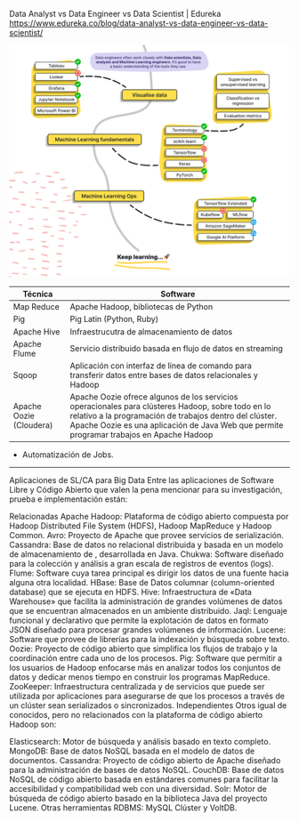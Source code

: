 
Data Analyst vs Data Engineer vs Data Scientist | Edureka
https://www.edureka.co/blog/data-analyst-vs-data-engineer-vs-data-scientist/


![](roadmap.png)

| Técnica      | Software |
| ------------ | -------- |
| Map Reduce   | Apache Hadoop, bibliotecas de Python |
| Pig          | Pig Latin (Python, Ruby)|
| Apache Hive  | Infraestrucutra de almacenamiento de datos |
| Apache Flume | Servicio distribuido basada en flujo de datos en streaming |
| Sqoop | Aplicación con interfaz de línea de comando para transferir datos entre bases de datos relacionales y Hadoop|
| Apache Oozie (Cloudera) |  Apache Oozie ofrece algunos de los servicios operacionales para clústeres Hadoop, sobre todo en lo relativo a la programación de trabajos dentro del clúster. Apache Oozie es una aplicación de Java Web que permite programar trabajos en Apache Hadoop |

* Automatización de Jobs.


---

Aplicaciones de SL/CA para Big Data
Entre las aplicaciones de Software Libre y Código Abierto que valen la pena mencionar para su investigación, prueba e implementación están:

Relacionadas
Apache Hadoop: Plataforma de código abierto compuesta por Hadoop Distributed File System (HDFS), Hadoop MapReduce y Hadoop Common.
Avro: Proyecto de Apache que provee servicios de serialización.
Cassandra: Base de datos no relacional distribuida y basada en un modelo de almacenamiento de <clave-valor>, desarrollada en Java.
Chukwa: Software diseñado para la colección y análisis a gran escala de registros de eventos (logs).
Flume: Software cuya tarea principal es dirigir los datos de una fuente hacia alguna otra localidad.
HBase: Base de Datos columnar (column-oriented database) que se ejecuta en HDFS.
Hive: Infraestructura de «Data Warehouse» que facilita la administración de grandes volúmenes de datos que se encuentran almacenados en un ambiente distribuido.
Jaql: Lenguaje funcional y declarativo que permite la explotación de datos en formato JSON diseñado para procesar grandes volúmenes de información.
Lucene: Software que provee de librerías para la indexación y búsqueda sobre texto.
Oozie: Proyecto de código abierto que simplifica los flujos de trabajo y la coordinación entre cada uno de los procesos.
Pig: Software que permitir a los usuarios de Hadoop enfocarse más en analizar todos los conjuntos de datos y dedicar menos tiempo en construir los programas MapReduce.
ZooKeeper: Infraestructura centralizada y de servicios que puede ser utilizada por aplicaciones para asegurarse de que los procesos a través de un clúster sean serializados o sincronizados.
Independientes
Otros igual de conocidos, pero no relacionados con la plataforma de código abierto Hadoop son:

Elasticsearch: Motor de búsqueda y análisis basado en texto completo.
MongoDB: Base de datos NoSQL basada en el modelo de datos de documentos.
Cassandra: Proyecto de código abierto de Apache diseñado para la administración de bases de datos NoSQL.
CouchDB: Base de datos NoSQL de código abierto basada en estándares comunes para facilitar la accesibilidad y compatibilidad web con una diversidad.
Solr: Motor de búsqueda de código abierto basado en la biblioteca Java del proyecto Lucene.
Otras herramientas RDBMS: MySQL Clúster y VoltDB.
